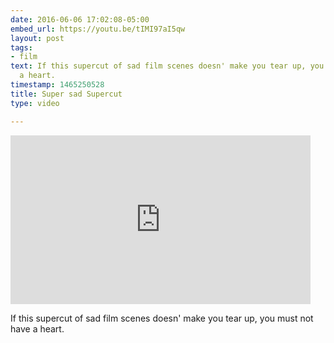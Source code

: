 ```yaml
---
date: 2016-06-06 17:02:08-05:00
embed_url: https://youtu.be/tIMI97aI5qw
layout: post
tags:
- film
text: If this supercut of sad film scenes doesn' make you tear up, you must not have
  a heart.
timestamp: 1465250528
title: Super sad Supercut
type: video

---
```

<iframe width="480" height="270" src="https://www.youtube.com/embed/tIMI97aI5qw?feature=oembed" frameborder="0" allowfullscreen></iframe>

If this supercut of sad film scenes doesn' make you tear up, you must not have a heart.